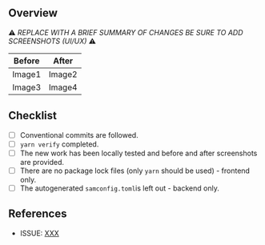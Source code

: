 ## Overview

⚠️ _REPLACE WITH A BRIEF SUMMARY OF CHANGES BE SURE TO ADD SCREENSHOTS (UI/UX)_ ⚠️

| Before      | After       |
| ----------- | ----------- |
| Image1      | Image2      |
| Image3      | Image4      |

## Checklist

* [ ] Conventional commits are followed.
* [ ] `yarn verify` completed.
* [ ] The new work has been locally tested and before and after screenshots are provided.
* [ ] There are no package lock files (only `yarn` should be used) - frontend only.
* [ ] The autogenerated `samconfig.toml`is left out - backend only.

## References

* ISSUE: [XXX](https://github.com/CPSC319-2022/AmazonianPrime/issues/XXX)
